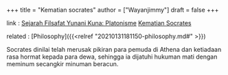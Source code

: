 +++
title = "Kematian socrates"
author = ["Wayanjimmy"]
draft = false
+++

link
: [Sejarah Filsafat Yunani Kuna: Platonisme](https://youtu.be/nR6kHaWvoyo) [Kematian Socrates](https://id.wikipedia.org/wiki/Kematian%5FSocrates)

related
: [Philosophy]({{<relref "20210131181150-philosophy.md#" >}})

Socrates dinilai telah merusak pikiran para pemuda di Athena dan ketiadaan rasa hormat kepada para dewa, sehingga ia dijatuhi hukuman mati dengan meminum secangkir minuman beracun.
